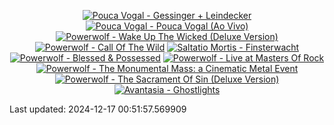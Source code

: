 <!-- lastfm -->
<p align="center"><a href="https://www.last.fm/music/Pouca+Vogal/Gessinger+%252B+Leindecker"><img src="https://lastfm.freetls.fastly.net/i/u/64s/eefd6569086f4af9a6fe0f0db7995707.jpg" title="Pouca Vogal - Gessinger + Leindecker"></a> <a href="https://www.last.fm/music/Pouca+Vogal/Pouca+Vogal+(Ao+Vivo)"><img src="https://lastfm.freetls.fastly.net/i/u/64s/7d0813c2e34a4f0bcfb6f67d86e4ae27.jpg" title="Pouca Vogal - Pouca Vogal (Ao Vivo)"></a> <a href="https://www.last.fm/music/Powerwolf/Wake+Up+The+Wicked+(Deluxe+Version)"><img src="https://lastfm.freetls.fastly.net/i/u/64s/57d2b3dec3c21bcf180e833873d7e96a.jpg" title="Powerwolf - Wake Up The Wicked (Deluxe Version)"></a> <a href="https://www.last.fm/music/Powerwolf/Call+Of+The+Wild"><img src="https://lastfm.freetls.fastly.net/i/u/64s/e86588a983cd182336f614024481438e.jpg" title="Powerwolf - Call Of The Wild"></a> <a href="https://www.last.fm/music/Saltatio+Mortis/Finsterwacht"><img src="https://lastfm.freetls.fastly.net/i/u/64s/ab4bb5c5ec2061ce3ca06d8e2a8b5070.jpg" title="Saltatio Mortis - Finsterwacht"></a> <a href="https://www.last.fm/music/Powerwolf/Blessed+&+Possessed"><img src="https://lastfm.freetls.fastly.net/i/u/64s/6ea1e6c8c5d28901271698fd07e95c21.jpg" title="Powerwolf - Blessed & Possessed"></a> <a href="https://www.last.fm/music/Powerwolf/Live+at+Masters+Of+Rock"><img src="https://lastfm.freetls.fastly.net/i/u/64s/34c6c34fce3b17bb593eb8d8f25f9835.jpg" title="Powerwolf - Live at Masters Of Rock"></a> <a href="https://www.last.fm/music/Powerwolf/The+Monumental+Mass:+a+Cinematic+Metal+Event"><img src="https://lastfm.freetls.fastly.net/i/u/64s/7222eebc69ad821d76933aa59bdff7d1.jpg" title="Powerwolf - The Monumental Mass: a Cinematic Metal Event"></a> <a href="https://www.last.fm/music/Powerwolf/The+Sacrament+Of+Sin+(Deluxe+Version)"><img src="https://lastfm.freetls.fastly.net/i/u/64s/c39d69c637955929f6391af89a204376.jpg" title="Powerwolf - The Sacrament Of Sin (Deluxe Version)"></a> <a href="https://www.last.fm/music/Avantasia/Ghostlights"><img src="https://lastfm.freetls.fastly.net/i/u/64s/f27bbac3df62a3bcd1e7768ca8a6dcc6.png" title="Avantasia - Ghostlights"></a> </p>

<!--START_SECTION:last-updated-->
Last updated: 2024-12-17 00:51:57.569909
<!--END_SECTION:last-updated-->